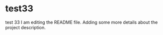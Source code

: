 # test33
test 33
I am editing the README file. Adding some more details about the project description.
